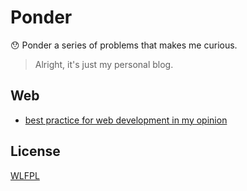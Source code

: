 # Ponder
😯 Ponder a series of problems that makes me curious.
> Alright, it's just my personal blog.

## Web
* [best practice for web development in my opinion](./posts/web/web-dev-best-practice-imo.md)

## License
[WLFPL](./LICENSE)